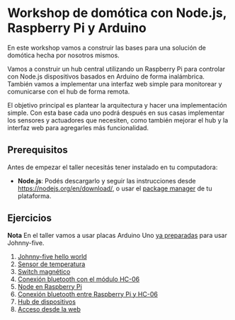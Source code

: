 # Workshop de domótica con Node.js, Raspberry Pi y Arduino

En este workshop vamos a construir las bases para una solución de domótica hecha por nosotros mismos.

Vamos a construir un hub central utilizando un Raspberry Pi para controlar con Node.js dispositivos basados en Arduino de forma inalámbrica. También vamos a implementar una interfaz web simple para monitorear y comunicarse con el hub de forma remota.

El objetivo principal es plantear la arquitectura y hacer una implementación simple.
Con esta base cada uno podrá después en sus casas implementar los sensores y actuadores que necesiten, como también mejorar el hub y la interfaz web para agregarles más funcionalidad.

## Prerequisitos

Antes de empezar el taller necesitás tener instalado en tu computadora:

* **Node.js**: Podés descargarlo y seguir las instrucciones desde https://nodejs.org/en/download/, o usar el [package manager](https://nodejs.org/en/download/package-manager/) de tu plataforma.

## Ejercicios

**Nota** En el taller vamos a usar placas Arduino Uno [ya preparadas](firmata.md) para usar Johnny-five.

1. [Johnny-five hello world](ejercicios/01_hello-world)
1. [Sensor de temperatura](ejercicios/02_sensor-temperatura)
1. [Switch magnético](ejercicios/03_switch-magnetico)
1. [Conexión bluetooth con el módulo HC-06](ejercicios/04_conexion-hc-06)
1. [Node en Raspberry Pi](ejercicios/05_node-raspberrypi)
1. [Conexión bluetooth entre Raspberry Pi y HC-06](ejercicios/06_raspberrypi-bluetooth)
1. [Hub de dispositivos](ejercicios/07_hub)
1. [Acceso desde la web](ejercicios/08_acceso_web)
